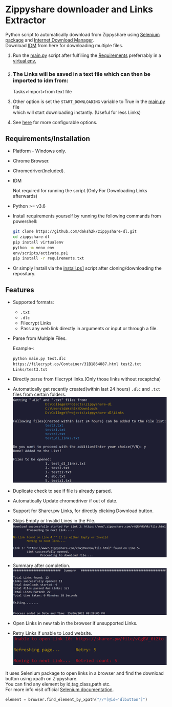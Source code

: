# Zippyshare downloader and Links Extractor
Python script to automatically download from Zippyshare using [Selenium package](https://www.selenium.dev/) and [Internet Download Manager](https://www.internetdownloadmanager.com/).\
Download [IDM](https://www.internetdownloadmanager.com/download.html) from here for downloading multiple files.
1. Run the [main.py](./main.py) script after fulfiliing the [Requirements](https://github.com/daksh2k/zippyshare-dl#requirementsinstallation) preferrably in a [virtual env.](https://docs.python.org/3/library/venv.html)
2. ### The Links will be saved in a text file which can then be imported to idm from: 
   Tasks>Import>from text file

3. Other option is set the `START_DOWNLOADING` variable to True in the [main.py](./main.py) file   
 which will start downloading instantly. (Useful for less Links) 
4. See [here](./main.py#L14-L25) for more configurable options. 

## Requirements/Installation
- Platform - Windows only.
- Chrome Browser.
- Chromedriver(Included).
- IDM
   
   Not required for running the script.(Only For Downloading Links afterwards)
- Python >= v3.6
- Install requirements yourself by running the following commands from powershell:
  ``` bash
  git clone https://github.com/daksh2k/zippyshare-dl.git
  cd zippyshare-dl
  pip install virtualenv
  python -m venv env
  env/scripts/activate.ps1
  pip install -r requirements.txt
  ```

- Or simply Install via the [install.ps1](./install.ps1) script after cloning/downloading the repositary.

 
## Features
- Supported formats:
  - `.txt`
  - `.dlc`
  - Filecrypt Links
  - Pass any web link directly in arguments or input or through a file.
- Parse from Multiple Files. 

  Example-:
  
   `python main.py test.dlc https://filecrypt.co/Container/31B1864087.html test2.txt Links/test3.txt`
- Directly parse from filecrypt links.(Only those links without recaptcha)
- Automatically get recently created(within last 24 hours)  `.dlc` and `.txt` files from certain folders.
   ![alt text](./examples/autopick.png "Autopick")
- Duplicate check to see if file is already parsed.
- Automatically Update chromedriver if out of date.
- Support for Sharer.pw Links, for  directly clicking Download button.
- Skips Empty or Invalid Lines in the File.
     ![alt text](./examples/invalid.png "Invalid")
- Summary after completion.
     ![alt text](./examples/summary.png "Summary")
- Open Links in new tab in the browser if unsupported Links.
- Retry Links if unable to Load website.  
  ![alt text](./examples/unable.png "Unable")


It uses Selenium package to open links in a browser and find the download button using xpath on Zippyshare.\
You can find any element by id,tag,class,path etc.\
For more info visit official [Selenium documentation](https://selenium-python.readthedocs.io/locating-elements.html).

```python
element = browser.find_element_by_xpath("//*[@id='dlbutton']")
```



